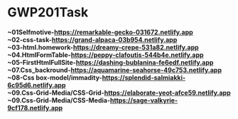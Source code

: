 # GWP201Task
<b>~01Selfmotive-https://remarkable-gecko-031672.netlify.app</b><br>
<b>~02-css-task-https://grand-alpaca-03b954.netlify.app</b><br>
<b>~03-html.homework-https://dreamy-crepe-531a82.netlify.app</b><br>
<b>~04.HtmlFormTable-https://peppy-clafoutis-544b4e.netlify.app</b> <br>
<b>~05-FirstHtmlFullSite-https://dashing-bublanina-fe6edf.netlify.app</b><br>
<b>~07.Css_backround-https://aquamarine-seahorse-49c753.netlify.app</b><br>
<b>~08-Css box-model/immadity-https://splendid-salmiakki-6c95d6.netlify.app</b><br>
<b>~09.Css-Grid-Media/CSS-Grid-https://elaborate-yeot-afce59.netlify.app</b><br>
<b>~09.Css-Grid-Media/CSS-Media-https://sage-valkyrie-9cf178.netlify.app</b><br>
